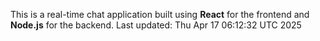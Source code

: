 This is a real-time chat application built using **React** for the frontend and **Node.js** for the backend.
Last updated: Thu Apr 17 06:12:32 UTC 2025
